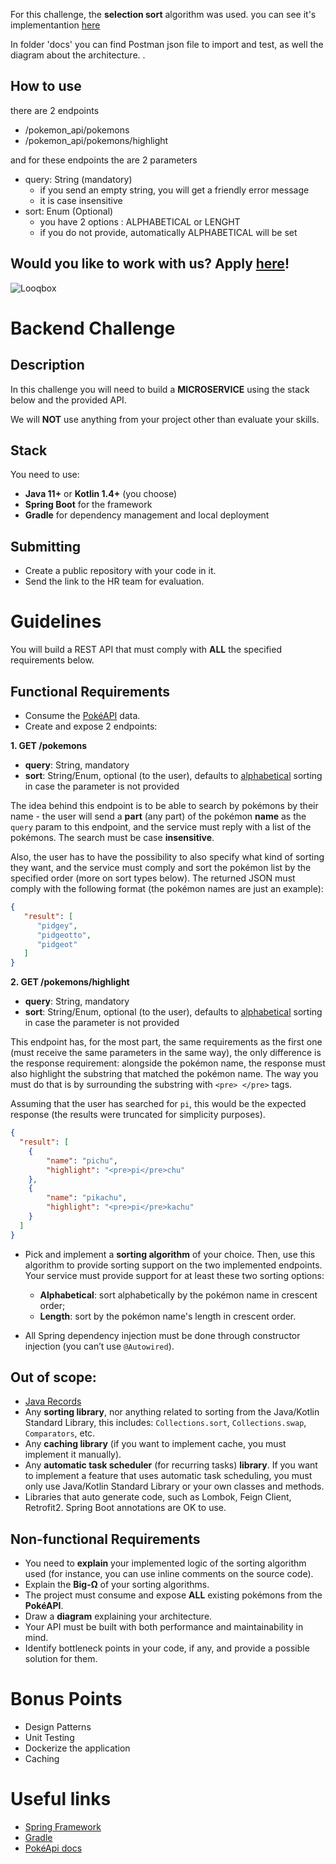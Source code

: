 For this challenge, the **selection sort** algorithm was used.
you can see it's implementantion [here](https://github.com/jeffrk11/pokemon_api/blob/develop/src/main/java/com/jeff/pokemon/utils/SortUtils.java)

In folder 'docs' you can find Postman json file to import and test, as well the diagram about the architecture.
.

## How to use

there are 2 endpoints
- /pokemon_api/pokemons
- /pokemon_api/pokemons/highlight

and for these endpoints the are 2 parameters
- query: String (mandatory)
    - if you send an empty string, you will get a friendly error message
    - it is case insensitive
- sort: Enum (Optional)
    - you have 2 options : ALPHABETICAL or LENGHT
    - if you do not provide, automatically ALPHABETICAL will be set

## Would you like to work with us? Apply [here](https://looqbox.gupy.io/)!

![Looqbox](logo.png)
# Backend Challenge

## Description

In this challenge you will need to build a **MICROSERVICE** using the stack below and the provided API.

We will **NOT** use anything from your project other than evaluate your skills.

## Stack

You need to use:

- **Java 11+** or **Kotlin 1.4+** (you choose)
- **Spring Boot** for the framework
- **Gradle** for dependency management and local deployment

## Submitting

- Create a public repository with your code in it.
- Send the link to the HR team for evaluation.

# Guidelines

You will build a REST API that must comply with **ALL** the specified requirements below.

## Functional Requirements

- Consume the [PokéAPI](https://pokeapi.co/docs/v2) data.
- Create and expose 2 endpoints:

**1. GET /pokemons**

- **query**: String, mandatory
- **sort**: String/Enum, optional (to the user), defaults to <u>alphabetical</u> sorting in case the parameter is not provided

The idea behind this endpoint is to be able to search by pokémons by their name - the user will send a **part** (any part) of the pokémon **name** as the `query` param to this endpoint, and the service must reply with a list of the pokémons. The search must be case **insensitive**. 

Also, the user has to have the possibility to also specify what kind of sorting they want, and the service must comply and sort the pokémon list by the specified order (more on sort types below). The returned JSON must comply with the following format (the pokémon names are just an example):

```JSON
{
   "result": [
      "pidgey",
      "pidgeotto",
      "pidgeot"
   ]
}
```

**2. GET /pokemons/highlight**

- **query**: String, mandatory
- **sort**: String/Enum, optional (to the user), defaults to <u>alphabetical</u> sorting in case the parameter is not provided

This endpoint has, for the most part, the same requirements as the first one (must receive the same parameters in the same way), the only difference is the response requirement: alongside the pokémon name, the response must also highlight the substring that matched the pokémon name. The way you must do that is by surrounding the substring with `<pre> </pre>` tags.

Assuming that the user has searched for `pi`, this would be the expected response (the results were truncated for simplicity purposes).

```JSON
{
  "result": [
    {
        "name": "pichu",
        "highlight": "<pre>pi</pre>chu"
    },
    {
        "name": "pikachu",
        "highlight": "<pre>pi</pre>kachu"
    }
  ]
}
```

- Pick and implement a **sorting algorithm** of your choice. Then, use this algorithm to provide sorting support on the two implemented endpoints. Your service must provide support for at least these two sorting options:
  - **Alphabetical**: sort alphabetically by the pokémon name in crescent order;
  - **Length**: sort by the pokémon name's length in crescent order.

- All Spring dependency injection must be done through constructor injection (you can’t use `@Autowired`).

## Out of scope:

- [Java Records](https://www.baeldung.com/java-record-keyword)
- Any **sorting library**, nor anything related to sorting from the Java/Kotlin Standard Library, this includes: `Collections.sort`, `Collections.swap`, `Comparators`, etc.
- Any **caching library** (if you want to implement cache, you must implement it manually).
- Any **automatic task scheduler** (for recurring tasks) **library**. If you want to implement a feature that uses automatic task scheduling, you must only use Java/Kotlin Standard Library or your own classes and methods.
- Libraries that auto generate code, such as Lombok, Feign Client, Retrofit2. Spring Boot annotations are OK to use.

## Non-functional Requirements

- You need to **explain** your implemented logic of the sorting algorithm used (for instance, you can use inline comments on the source code).
- Explain the **Big-Ω** of your sorting algorithms.
- The project must consume and expose **ALL** existing pokémons from the **PokéAPI**.
- Draw a **diagram** explaining your architecture.
- Your API must be built with both performance and maintainability in mind.
- Identify bottleneck points in your code, if any, and provide a possible solution for them.

# Bonus Points

- Design Patterns
- Unit Testing
- Dockerize the application
- Caching

# Useful links

- [Spring Framework](https://spring.io/)
- [Gradle](https://gradle.org/)
- [PokéApi docs](https://pokeapi.co/docs/v2)
